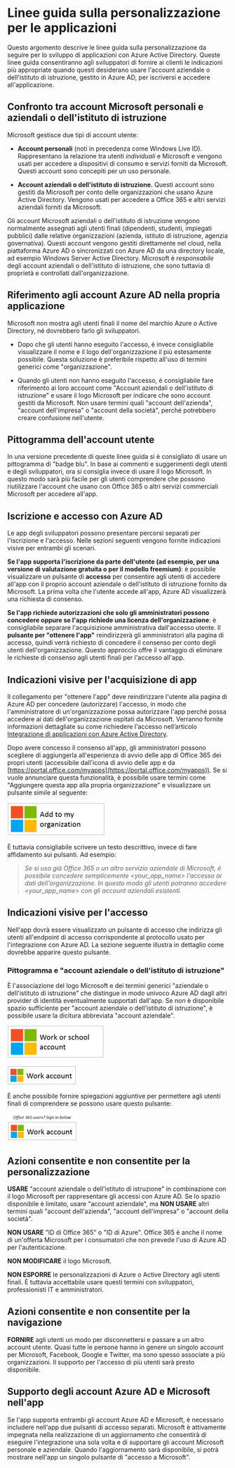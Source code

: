 <properties
   pageTitle="Linee guida sulla personalizzazione delle applicazioni | Microsoft Azure"
   description="Guida completa alle risorse rivolte agli sviluppatori per Azure Active Directory"
   services="active-directory"
   documentationCenter="dev-center-name"
   authors="msmbaldwin"
   manager="mbaldwin"
   editor=""/>

<tags
   ms.service="active-directory"
   ms.devlang="na"
   ms.topic="article"
   ms.tgt_pltfrm="na"
   ms.workload="identity"
   ms.date="09/17/2015"
   ms.author="mbaldwin"/>


# Linee guida sulla personalizzazione per le applicazioni


Questo argomento descrive le linee guida sulla personalizzazione da seguire per lo sviluppo di applicazioni con Azure Active Directory. Queste linee guida consentiranno agli sviluppatori di fornire ai clienti le indicazioni più appropriate quando questi desiderano usare l'account aziendale o dell'istituto di istruzione, gestito in Azure AD, per iscriversi e accedere all'applicazione.

## Confronto tra account Microsoft personali e aziendali o dell'istituto di istruzione

Microsoft gestisce due tipi di account utente:

- **Account personali** (noti in precedenza come Windows Live ID). Rappresentano la relazione tra utenti *individuali* e Microsoft e vengono usati per accedere a dispositivi di consumo e servizi forniti da Microsoft. Questi account sono concepiti per un uso personale.

- **Account aziendali o dell'istituto di istruzione.** Questi account sono gestiti da Microsoft per conto delle organizzazioni che usano Azure Active Directory. Vengono usati per accedere a Office 365 e altri servizi aziendali forniti da Microsoft.

Gli account Microsoft aziendali o dell'istituto di istruzione vengono normalmente assegnati agli utenti finali (dipendenti, studenti, impiegati pubblici) dalle relative organizzazioni (azienda, istituto di istruzione, agenzia governativa). Questi account vengono gestiti direttamente nel cloud, nella piattaforma Azure AD o sincronizzati con Azure AD da una directory locale, ad esempio Windows Server Active Directory. Microsoft è *responsabile* degli account aziendali o dell'istituto di istruzione, che sono tuttavia di proprietà e controllati dall'organizzazione.

## Riferimento agli account Azure AD nella propria applicazione

Microsoft non mostra agli utenti finali il nome del marchio Azure o Active Directory, né dovrebbero farlo gli sviluppatori.

- Dopo che gli utenti hanno eseguito l'accesso, è invece consigliabile visualizzare il nome e il logo dell'organizzazione il più estesamente possibile. Questa soluzione è preferibile rispetto all'uso di termini generici come "organizzazione".

- Quando gli utenti non hanno eseguito l'accesso, è consigliabile fare riferimento ai loro account come "Account aziendali o dell'istituto di istruzione" e usare il logo Microsoft per indicare che sono account gestiti da Microsoft. Non usare termini quali "account dell'azienda", "account dell'impresa" o "account della società", perché potrebbero creare confusione nell'utente.

## Pittogramma dell'account utente
In una versione precedente di queste linee guida si è consigliato di usare un pittogramma di "badge blu". In base ai commenti e suggerimenti degli utenti e degli sviluppatori, ora si consiglia invece di usare il logo Microsoft. In questo modo sarà più facile per gli utenti comprendere che possono riutilizzare l'account che usano con Office 365 o altri servizi commerciali Microsoft per accedere all'app.

## Iscrizione e accesso con Azure AD

Le app degli sviluppatori possono presentare percorsi separati per l'iscrizione e l'accesso. Nelle sezioni seguenti vengono fornite indicazioni visive per entrambi gli scenari.

**Se l'app supporta l'iscrizione da parte dell'utente (ad esempio, per una versione di valutazione gratuita o per il modello freemium)**: è possibile visualizzare un pulsante di **accesso** per consentire agli utenti di accedere all'app con il proprio account aziendale o dell'istituto di istruzione fornito da Microsoft. La prima volta che l'utente accede all'app, Azure AD visualizzerà una richiesta di consenso.

**Se l'app richiede autorizzazioni che solo gli amministratori possono concedere oppure se l'app richiede una licenza dell'organizzazione**: è consigliabile separare l'acquisizione amministrativa dall'accesso utente. Il **pulsante per "ottenere l'app"** reindirizzerà gli amministratori alla pagina di accesso, quindi verrà richiesto di concedere il consenso per conto degli utenti dell'organizzazione. Questo approccio offre il vantaggio di eliminare le richieste di consenso agli utenti finali per l'accesso all'app.

## Indicazioni visive per l'acquisizione di app

Il collegamento per "ottenere l'app" deve reindirizzare l'utente alla pagina di Azure AD per concedere (autorizzare) l'accesso, in modo che l'amministratore di un'organizzazione possa autorizzare l'app perché possa accedere ai dati dell'organizzazione ospitati da Microsoft. Verranno fornite informazioni dettagliate su come richiedere l'accesso nell’articolo [Integrazione di applicazioni con Azure Active Directory](active-directory-integrating-applications.md).

Dopo avere concesso il consenso all'app, gli amministratori possono scegliere di aggiungerla all'esperienza di avvio delle app di Office 365 dei propri utenti (accessibile dall'icona di avvio delle app e da [https://portal.office.com/myapps](https://portal.office.com/myapps)). Se si vuole annunciare questa funzionalità, è possibile usare termini come "Aggiungere questa app alla propria organizzazione" e visualizzare un pulsante simile al seguente:

![Scenari e tipi di applicazione](./media/active-directory-branding-guidelines/add-to-my-org.png)

È tuttavia consigliabile scrivere un testo descrittivo, invece di fare affidamento sui pulsanti. Ad esempio:
> *Se si usa già Office 365 o un altro servizio aziendale di Microsoft, è possibile concedere semplicemente <your_app_name> l'accesso ai dati dell'organizzazione. In questo modo gli utenti potranno accedere <your_app_name> con gli account aziendali esistenti.*


## Indicazioni visive per l'accesso
Nell'app dovrà essere visualizzato un pulsante di accesso che indirizza gli utenti all'endpoint di accesso corrispondente al protocollo usato per l'integrazione con Azure AD. La sezione seguente illustra in dettaglio come dovrebbe apparire questo pulsante.

### Pittogramma e "account aziendale o dell'istituto di istruzione"
È l'associazione del logo Microsoft e dei termini generici "aziendale o dell'istituto di istruzione" che distingue in modo univoco Azure AD dagli altri provider di identità eventualmente supportati dall'app. Se non è disponibile spazio sufficiente per "account aziendale o dell'istituto di istruzione", è possibile usare la dicitura abbreviata "account aziendale".

![Scenari e tipi di applicazione](./media/active-directory-branding-guidelines/work-or-school-account.png)

![Scenari e tipi di applicazione](./media/active-directory-branding-guidelines/work-account.png)

È anche possibile fornire spiegazioni aggiuntive per permettere agli utenti finali di comprendere se possono usare questo pulsante:

![Scenari e tipi di applicazione](./media/active-directory-branding-guidelines/work-account-with-explaination.png)

## Azioni consentite e non consentite per la personalizzazione
**USARE** "account aziendale o dell'istituto di istruzione" in combinazione con il logo Microsoft per rappresentare gli accessi con Azure AD. Se lo spazio disponibile è limitato, usare "account aziendale", ma **NON USARE** altri termini quali "account dell'azienda", "account dell'impresa" o "account della società".

**NON USARE** "ID di Office 365" o "ID di Azure". Office 365 è anche il nome di un'offerta Microsoft per i consumatori che non prevede l'uso di Azure AD per l'autenticazione.

**NON MODIFICARE** il logo Microsoft.

**NON ESPORRE** le personalizzazioni di Azure o Active Directory agli utenti finali. È tuttavia accettabile usare questi termini con sviluppatori, professionisti IT e amministratori.

## Azioni consentite e non consentite per la navigazione

**FORNIRE** agli utenti un modo per disconnettersi e passare a un altro account utente. Quasi tutte le persone hanno in genere un singolo account per Microsoft, Facebook, Google e Twitter, ma sono spesso associate a più organizzazioni. Il supporto per l'accesso di più utenti sarà presto disponibile.

## Supporto degli account Azure AD e Microsoft nell'app

Se l'app supporta entrambi gli account Azure AD e Microsoft, è necessario includere nell'app due pulsanti di accesso separati. Microsoft è attivamente impegnata nella realizzazione di un aggiornamento che consentirà di eseguire l'integrazione una sola volta e di supportare gli account Microsoft personale e aziendale. Quando l'aggiornamento sarà disponibile, si potrà mostrare nell'app un singolo pulsante di "accesso a Microsoft".

<!---HONumber=Sept15_HO4-->